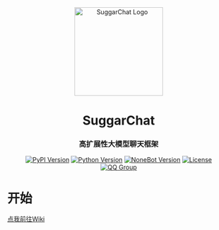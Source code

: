 <div align="center">
  <a href="https://github.com/LiteSuggarDEV/nonebot_plugin_suggarchat/">
    <img src="https://github.com/user-attachments/assets/b5162036-5b17-4cf4-b0cb-8ec842a71bc6" width="200" alt="SuggarChat Logo">
  </a>
  <h1>SuggarChat</h1>
  <h3>高扩展性大模型聊天框架</h3>

[![PyPI Version](https://img.shields.io/pypi/v/nonebot-plugin-suggarchat?color=blue&style=flat-square)](https://pypi.org/project/nonebot-plugin-suggarchat/)
[![Python Version](https://img.shields.io/badge/python-3.9+-blue?logo=python&style=flat-square)](https://www.python.org/)
[![NoneBot Version](https://img.shields.io/badge/nonebot2-2.0.0rc4+-blue?style=flat-square)](https://nonebot.dev/)
[![License](https://img.shields.io/github/license/LiteSuggarDEV/nonebot_plugin_suggarchat?style=flat-square)](LICENSE)
[![QQ Group](https://img.shields.io/badge/QQ%E7%BE%A4-1002495699-blue?style=flat-square)](https://qm.qq.com/q/PFcfb4296m)

</div>

# 开始
[点我前往Wiki](https://github.com/LiteSuggarDEV/nonebot_plugin_suggarchat/wiki)
